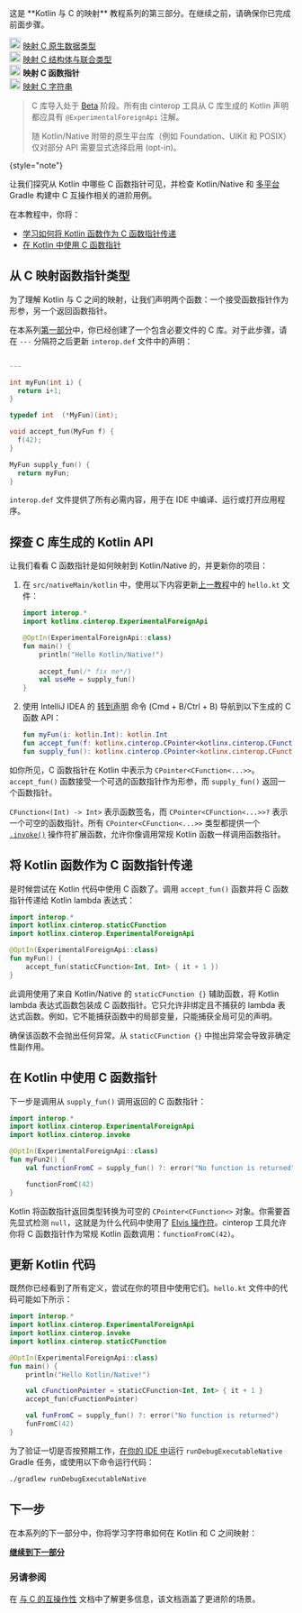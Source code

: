 [//]: # (title: 映射 C 函数指针 – 教程)

<tldr>
    <p>这是 **Kotlin 与 C 的映射** 教程系列的第三部分。在继续之前，请确保你已完成前面步骤。</p>
    <p><img src="icon-1-done.svg" width="20" alt="第一步"/> <a href="mapping-primitive-data-types-from-c.md">映射 C 原生数据类型</a><br/>
        <img src="icon-2-done.svg" width="20" alt="第二步"/> <a href="mapping-struct-union-types-from-c.md">映射 C 结构体与联合类型</a><br/>
        <img src="icon-3.svg" width="20" alt="第三步"/> <strong>映射 C 函数指针</strong><br/>
        <img src="icon-4-todo.svg" width="20" alt="第四步"/> <a href="mapping-strings-from-c.md">映射 C 字符串</a><br/>
    </p>
</tldr>

> C 库导入处于 [Beta](native-c-interop-stability.md) 阶段。所有由 cinterop 工具从 C 库生成的 Kotlin 声明都应具有 `@ExperimentalForeignApi` 注解。
>
> 随 Kotlin/Native 附带的原生平台库（例如 Foundation、UIKit 和 POSIX）仅对部分 API 需要显式选择启用 (opt-in)。
>
{style="note"}

让我们探究从 Kotlin 中哪些 C 函数指针可见，并检查 Kotlin/Native 和 [多平台](gradle-configure-project.md#targeting-multiple-platforms) Gradle 构建中 C 互操作相关的进阶用例。

在本教程中，你将：

* [学习如何将 Kotlin 函数作为 C 函数指针传递](#pass-kotlin-function-as-a-c-function-pointer)
* [在 Kotlin 中使用 C 函数指针](#use-the-c-function-pointer-from-kotlin)

## 从 C 映射函数指针类型

为了理解 Kotlin 与 C 之间的映射，让我们声明两个函数：一个接受函数指针作为形参，另一个返回函数指针。

在本系列[第一部分](mapping-primitive-data-types-from-c.md)中，你已经创建了一个包含必要文件的 C 库。对于此步骤，请在 `---` 分隔符之后更新 `interop.def` 文件中的声明：

```c 

---

int myFun(int i) {
  return i+1;
}

typedef int  (*MyFun)(int);

void accept_fun(MyFun f) {
  f(42);
}

MyFun supply_fun() {
  return myFun;
}
``` 

`interop.def` 文件提供了所有必需内容，用于在 IDE 中编译、运行或打开应用程序。

## 探查 C 库生成的 Kotlin API

让我们看看 C 函数指针是如何映射到 Kotlin/Native 的，并更新你的项目：

1. 在 `src/nativeMain/kotlin` 中，使用以下内容更新[上一教程](mapping-struct-union-types-from-c.md)中的 `hello.kt` 文件：

   ```kotlin
   import interop.*
   import kotlinx.cinterop.ExperimentalForeignApi
   
   @OptIn(ExperimentalForeignApi::class)
   fun main() {
       println("Hello Kotlin/Native!")
      
       accept_fun(/* fix me*/)
       val useMe = supply_fun()
   }
   ```

2. 使用 IntelliJ IDEA 的 [转到声明](https://www.jetbrains.com/help/rider/Navigation_and_Search__Go_to_Declaration.html) 命令 (<shortcut>Cmd + B</shortcut>/<shortcut>Ctrl + B</shortcut>) 导航到以下生成的 C 函数 API：

   ```kotlin
   fun myFun(i: kotlin.Int): kotlin.Int
   fun accept_fun(f: kotlinx.cinterop.CPointer<kotlinx.cinterop.CFunction<(kotlin.Int) -> kotlin.Int>>? /* from: interop.MyFun? */)
   fun supply_fun(): kotlinx.cinterop.CPointer<kotlinx.cinterop.CFunction<(kotlin.Int) -> kotlin.Int>>? /* from: interop.MyFun? */
   ```

如你所见，C 函数指针在 Kotlin 中表示为 `CPointer<CFunction<...>>`。`accept_fun()` 函数接受一个可选的函数指针作为形参，而 `supply_fun()` 返回一个函数指针。

`CFunction<(Int) -> Int>` 表示函数签名，而 `CPointer<CFunction<...>>?` 表示一个可空的函数指针。所有 `CPointer<CFunction<...>>` 类型都提供一个 [`.invoke()`](https://kotlinlang.org/api/core/kotlin-stdlib/kotlinx.cinterop/invoke.html) 操作符扩展函数，允许你像调用常规 Kotlin 函数一样调用函数指针。

## 将 Kotlin 函数作为 C 函数指针传递

是时候尝试在 Kotlin 代码中使用 C 函数了。调用 `accept_fun()` 函数并将 C 函数指针传递给 Kotlin lambda 表达式：

```kotlin
import interop.*
import kotlinx.cinterop.staticCFunction
import kotlinx.cinterop.ExperimentalForeignApi

@OptIn(ExperimentalForeignApi::class)
fun myFun() {
    accept_fun(staticCFunction<Int, Int> { it + 1 })
}
```

此调用使用了来自 Kotlin/Native 的 `staticCFunction {}` 辅助函数，将 Kotlin lambda 表达式函数包装成 C 函数指针。它只允许非绑定且不捕获的 lambda 表达式函数。例如，它不能捕获函数中的局部变量，只能捕获全局可见的声明。

确保该函数不会抛出任何异常。从 `staticCFunction {}` 中抛出异常会导致非确定性副作用。

## 在 Kotlin 中使用 C 函数指针

下一步是调用从 `supply_fun()` 调用返回的 C 函数指针：

```kotlin
import interop.*
import kotlinx.cinterop.ExperimentalForeignApi
import kotlinx.cinterop.invoke

@OptIn(ExperimentalForeignApi::class)
fun myFun2() {
    val functionFromC = supply_fun() ?: error("No function is returned")

    functionFromC(42)
}
```

Kotlin 将函数指针返回类型转换为可空的 `CPointer<CFunction<>` 对象。你需要首先显式检测 `null`，这就是为什么代码中使用了 [Elvis 操作符](null-safety.md)。cinterop 工具允许你将 C 函数指针作为常规 Kotlin 函数调用：`functionFromC(42)`。

## 更新 Kotlin 代码

既然你已经看到了所有定义，尝试在你的项目中使用它们。`hello.kt` 文件中的代码可能如下所示：

```kotlin
import interop.*
import kotlinx.cinterop.ExperimentalForeignApi
import kotlinx.cinterop.invoke
import kotlinx.cinterop.staticCFunction

@OptIn(ExperimentalForeignApi::class)
fun main() {
    println("Hello Kotlin/Native!")

    val cFunctionPointer = staticCFunction<Int, Int> { it + 1 }
    accept_fun(cFunctionPointer)

    val funFromC = supply_fun() ?: error("No function is returned")
    funFromC(42)
}
```

为了验证一切是否按预期工作，[在你的 IDE 中](native-get-started.md#build-and-run-the-application)运行 `runDebugExecutableNative` Gradle 任务，或使用以下命令运行代码：

```bash
./gradlew runDebugExecutableNative
```

## 下一步

在本系列的下一部分中，你将学习字符串如何在 Kotlin 和 C 之间映射：

**[继续到下一部分](mapping-strings-from-c.md)**

### 另请参阅

在 [与 C 的互操作性](native-c-interop.md) 文档中了解更多信息，该文档涵盖了更进阶的场景。